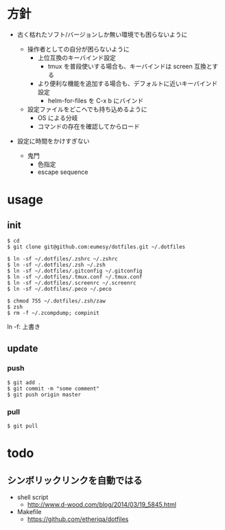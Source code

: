 # 方針
- 古く枯れたソフト/バージョンしか無い環境でも困らないように
  - 操作者としての自分が困らないように
    - 上位互換のキーバインド設定
   	  - tmux を普段使いする場合も、キーバインドは screen 互換とする
    - より便利な機能を追加する場合も、デフォルトに近いキーバインド設定
   	  - helm-for-files を C-x b にバインド
  - 設定ファイルをどこへでも持ち込めるように
    - OS による分岐
	- コマンドの存在を確認してからロード
  
- 設定に時間をかけすぎない
  - 鬼門
    - 色指定
    - escape sequence

# usage
## init
```shell
$ cd
$ git clone git@github.com:eumesy/dotfiles.git ~/.dotfiles

$ ln -sf ~/.dotfiles/.zshrc ~/.zshrc
$ ln -sf ~/.dotfiles/.zsh ~/.zsh
$ ln -sf ~/.dotfiles/.gitconfig ~/.gitconfig
$ ln -sf ~/.dotfiles/.tmux.conf ~/.tmux.conf
$ ln -sf ~/.dotfiles/.screenrc ~/.screenrc
$ ln -sf ~/.dotfiles/.peco ~/.peco

$ chmod 755 ~/.dotfiles/.zsh/zaw
$ zsh
$ rm -f ~/.zcompdump; compinit
```
ln -f: 上書き

## update
### push
```shell
$ git add .
$ git commit -m "some comment"
$ git push origin master
```

### pull
```shell
$ git pull
```

# todo
## シンボリックリンクを自動ではる
- shell script
  - http://www.d-wood.com/blog/2014/03/19_5845.html
- Makefile
  - https://github.com/etheriqa/dotfiles
